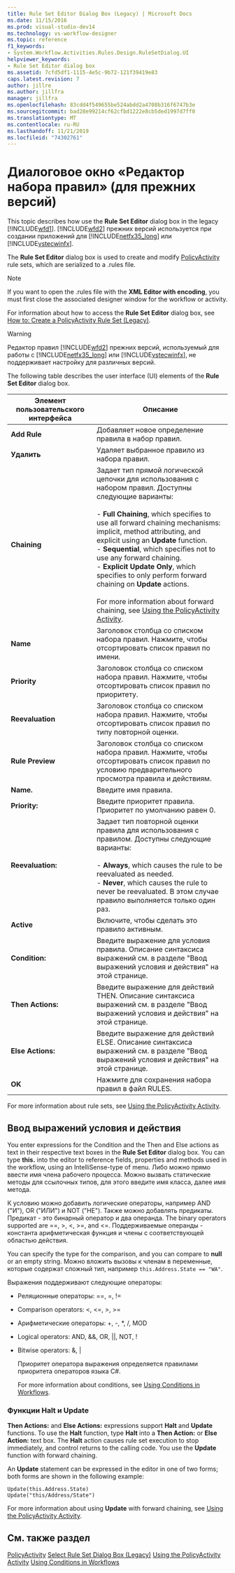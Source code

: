 ```yaml
---
title: Rule Set Editor Dialog Box (Legacy) | Microsoft Docs
ms.date: 11/15/2016
ms.prod: visual-studio-dev14
ms.technology: vs-workflow-designer
ms.topic: reference
f1_keywords:
- System.Workflow.Activities.Rules.Design.RuleSetDialog.UI
helpviewer_keywords:
- Rule Set Editor dialog box
ms.assetid: 7cfd5df1-1115-4e5c-9b72-121f39419e83
caps.latest.revision: 7
author: jillre
ms.author: jillfra
manager: jillfra
ms.openlocfilehash: 83cdd4f549655be524abdd2a4708b316f6747b3e
ms.sourcegitcommit: bad28e99214cf62cfbd1222e8cb5ded1997d7ff0
ms.translationtype: MT
ms.contentlocale: ru-RU
ms.lasthandoff: 11/21/2019
ms.locfileid: "74302761"
---
```

# <a name="rule-set-editor-dialog-box-legacy"></a>Диалоговое окно «Редактор набора правил» (для прежних версий)
This topic describes how use the **Rule Set Editor** dialog box in the legacy [!INCLUDE[wfd1](../includes/wfd1-md.md)]. [!INCLUDE[wfd2](../includes/wfd2-md.md)] прежних версий используется при создании приложений для [!INCLUDE[netfx35_long](../includes/netfx35-long-md.md)] или [!INCLUDE[vstecwinfx](../includes/vstecwinfx-md.md)].

 The **Rule Set Editor** dialog box is used to create and modify [PolicyActivity](https://go.microsoft.com/fwlink?LinkID=65019) rule sets, which are serialized to a .rules file.

> [!NOTE]
> If you want to open the .rules file with the **XML Editor with encoding**, you must first close the associated designer window for the workflow or activity.

 For information about how to access the **Rule Set Editor** dialog box, see [How to: Create a PolicyActivity Rule Set (Legacy)](../workflow-designer/how-to-create-a-policyactivity-rule-set-legacy.md).

> [!WARNING]
> Редактор правил [!INCLUDE[wfd2](../includes/wfd2-md.md)] прежних версий, используемый для работы с [!INCLUDE[netfx35_long](../includes/netfx35-long-md.md)] или [!INCLUDE[vstecwinfx](../includes/vstecwinfx-md.md)], не поддерживает настройку для различных версий.

 The following table describes the user interface (UI) elements of the **Rule Set Editor** dialog box.

|Элемент пользовательского интерфейса|Описание|
|----------------|-----------------|
|**Add Rule**|Добавляет новое определение правила в набор правил.|
|**Удалить**|Удаляет выбранное правило из набора правил.|
|**Chaining**|Задает тип прямой логической цепочки для использования с набором правил. Доступны следующие варианты:<br /><br /> -   **Full Chaining**, which specifies to use all forward chaining mechanisms: implicit, method attributing, and explicit using an **Update** function.<br />-   **Sequential**, which specifies not to use any forward chaining.<br />-   **Explicit Update Only**, which specifies to only perform forward chaining on **Update** actions.<br /><br /> For more information about forward chaining, see [Using the PolicyActivity Activity](https://go.microsoft.com/fwlink?LinkID=65004).|
|**Name**|Заголовок столбца со списком набора правил. Нажмите, чтобы отсортировать список правил по имени.|
|**Priority**|Заголовок столбца со списком набора правил. Нажмите, чтобы отсортировать список правил по приоритету.|
|**Reevaluation**|Заголовок столбца со списком набора правил. Нажмите, чтобы отсортировать список правил по типу повторной оценки.|
|**Rule Preview**|Заголовок столбца со списком набора правил. Нажмите, чтобы отсортировать список правил по условию предварительного просмотра правила и действиям.|
|**Name.**|Введите имя правила.|
|**Priority:**|Введите приоритет правила. Приоритет по умолчанию равен 0.|
|**Reevaluation:**|Задает тип повторной оценки правила для использования с правилом. Доступны следующие варианты:<br /><br /> -   **Always**, which causes the rule to be reevaluated as needed.<br />-   **Never**, which causes the rule to never be reevaluated. В этом случае правило выполняется только один раз.|
|**Active**|Включите, чтобы сделать это правило активным.|
|**Condition:**|Введите выражение для условия правила. Описание синтаксиса выражений см. в разделе "Ввод выражений условия и действия" на этой странице.|
|**Then Actions:**|Введите выражение для действий THEN. Описание синтаксиса выражений см. в разделе "Ввод выражений условия и действия" на этой странице.|
|**Else Actions:**|Введите выражение для действий ELSE. Описание синтаксиса выражений см. в разделе "Ввод выражений условия и действия" на этой странице.|
|**OK**|Нажмите для сохранения набора правил в файл RULES.|

 For more information about rule sets, see [Using the PolicyActivity Activity](https://go.microsoft.com/fwlink?LinkID=65004).

## <a name="entering-condition-and-action-expressions"></a>Ввод выражений условия и действия
 You enter expressions for the Condition and the Then and Else actions as text in their respective text boxes in the **Rule Set Editor** dialog box. You can type **this.** into the editor to reference fields, properties and methods used in the workflow, using an IntelliSense-type of menu. Либо можно прямо ввести имя члена рабочего процесса. Можно вызвать статические методы для ссылочных типов, для этого введите имя класса, далее имя метода.

 К условию можно добавить логические операторы, например AND ("И"), OR ("ИЛИ") и NOT ("НЕ"). Также можно добавлять предикаты. Предикат - это бинарный оператор и два операнда. The binary operators supported are ==, >, \<, >=, and <=. Поддерживаемые операнды - константа арифметическая функция и члены с соответствующей областью действия.

 You can specify the type for the comparison, and you can compare to **null** or an empty string. Можно вложить вызовы к членам в переменные, которые содержат сложный тип, например `this.Address.State == "WA"`.

 Выражения поддерживают следующие операторы:

- Реляционные операторы: ==, =, !=

- Comparison operators: <, \<=, >, >=

- Арифметические операторы: +, -, *, /, MOD

- Logical operators: AND, &&, OR, &#124;&#124;, NOT, !

- Bitwise operators: &, &#124;

  Приоритет оператора выражения определяется правилами приоритета операторов языка C#.

  For more information about conditions, see [Using Conditions in Workflows](https://msdn.microsoft.com/541211f5-d382-4810-894f-71f00b34fa77).

### <a name="halt-and-update-functions"></a>Функции Halt и Update
 **Then Actions:** and **Else Actions:** expressions support **Halt** and **Update** functions. To use the **Halt** function, type **Halt** into a **Then Action:** or **Else Action:** text box. The **Halt** action causes rule set execution to stop immediately, and control returns to the calling code. You use the **Update** function with forward chaining.

 An **Update** statement can be expressed in the editor in one of two forms; both forms are shown in the following example:

```
Update(this.Address.State)
Update("this/Address/State")
```

 For more information about using **Update** with forward chaining, see [Using the PolicyActivity Activity](https://go.microsoft.com/fwlink?LinkID=65004).

## <a name="see-also"></a>См. также раздел
 [PolicyActivity](https://go.microsoft.com/fwlink?LinkID=65019) [Select Rule Set Dialog Box (Legacy)](../workflow-designer/select-rule-set-dialog-box-legacy.md) [Using the PolicyActivity Activity](https://go.microsoft.com/fwlink?LinkID=65004) [Using Conditions in Workflows](https://go.microsoft.com/fwlink?LinkID=65009)